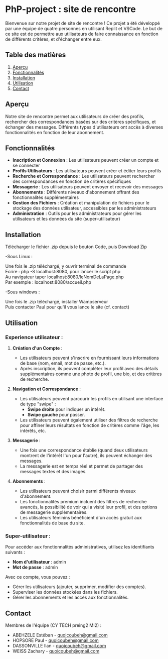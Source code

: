 ﻿# PhP-project : site de rencontre

Bienvenue sur notre projet de site de rencontre ! Ce projet a été développé par une équipe de quatre personnes en utilisant Replit et VSCode. 
Le but de ce site est de permettre aux utilisateurs de faire connaissance en fonction de différents critères, et d'échanger entre eux. 

## Table des matières

1. [Aperçu](#aperçu)
2. [Fonctionnalités](#fonctionnalités)
3. [Installation](#installation)
4. [Utilisation](#utilisation)
5. [Contact](#contact)

## Aperçu


Notre site de rencontre permet aux utilisateurs de créer des profils, 
rechercher des correspondances basées sur des critères spécifiques, et échanger des messages. 
Différents types d'utilisateurs ont accès à diverses fonctionnalités en fonction de leur abonnement.

## Fonctionnalités

- **Inscription et Connexion** : Les utilisateurs peuvent créer un compte et se connecter
- **Profils Utilisateurs** : Les utilisateurs peuvent créer et éditer leurs profils
- **Recherche et Correspondance** : Les utilisateurs peuvent rechercher des correspondances en fonction de critères spécifiques
- **Messagerie** : Les utilisateurs peuvent envoyer et recevoir des messages
- **Abonnements** : Différents niveaux d'abonnement offrant des fonctionnalités supplémentaires
- **Gestion des Fichiers** : Création et manipulation de fichiers pour le stockage des données utilisateur, accessibles par les administrateurs
- **Administration** : Outils pour les administrateurs pour gérer les utilisateurs et les données du site (super-utilisateur)

## Installation

Télécharger le fichier .zip depuis le bouton Code, puis Download Zip  

-Sous Linux :

Une fois le .zip téléchargé, y ouvrir terminal de commande  
Ecrire : php -S localhost:8080, pour lancer le script php  
Au navigateur taper localhost:8080/leNomDeLaPage.php  
Par exemple : localhost:8080/accueil.php

-Sous windows :

Une fois le .zip téléchargé, installer Wampserveur  
Puis contacter Paul pour qu'il vous lance le site (cf. contact)

## Utilisation

### Experience utilisateur :  

1. **Création d'un Compte** :
   - Les utilisateurs peuvent s'inscrire en fournissant leurs informations de base (nom, email, mot de passe, etc.).
   - Après inscription, ils peuvent compléter leur profil avec des détails supplémentaires comme une photo de profil, une bio, et des critères de recherche.

2. **Navigation et Correspondance** :
   - Les utilisateurs peuvent parcourir les profils en utilisant une interface de type "swipe" :
     - **Swipe droite** pour indiquer un intérêt.
     - **Swipe gauche** pour passer.
   - Les utilisateurs peuvent également utiliser des filtres de recherche pour affiner leurs résultats en fonction de critères comme l'âge, les intérêts, etc.

3. **Messagerie** :
   - Une fois une correspondance établie (quand deux utilisateurs montrent de l'intérêt l'un pour l'autre), ils peuvent échanger des messages.
   - La messagerie est en temps réel et permet de partager des messages textes et des images.

4. **Abonnements** :
   - Les utilisateurs peuvent choisir parmi différents niveaux d'abonnement.
   - Les fonctionnalités premium incluent des filtres de recherche avancés, la possibilité de voir qui a visité leur profil, et des options de messagerie supplémentaires.
   - Les utilisateurs féminins bénéficient d'un accès gratuit aux fonctionnalités de base du site.

### Super-utilisateur :  

Pour accéder aux fonctionnalités administratives, utilisez les identifiants suivants :
- **Nom d'utilisateur** : admin
- **Mot de passe** : admin

Avec ce compte, vous pouvez :
- Gérer les utilisateurs (ajouter, supprimer, modifier des comptes).
- Superviser les données stockées dans les fichiers.
- Gérer les abonnements et les accès aux fonctionnalités.

## Contact

Membres de l'équipe (CY TECH preing2 MI2) :

- ABEHZELE Estéban - [quoicoubeh@gmail.com](mailto:quoicoubeh@gmail.com)
- HOPSORE Paul -  [quoicoubeh@gmail.com](mailto:quoicoubeh@gmail.com)
- DASSONVILLE Ilan -  [quoicoubeh@gmail.com](mailto:quoicoubeh@gmail.com)
- WEISS Zachary -  [quoicoubeh@gmail.com](mailto:quoicoubeh@gmail.com)

